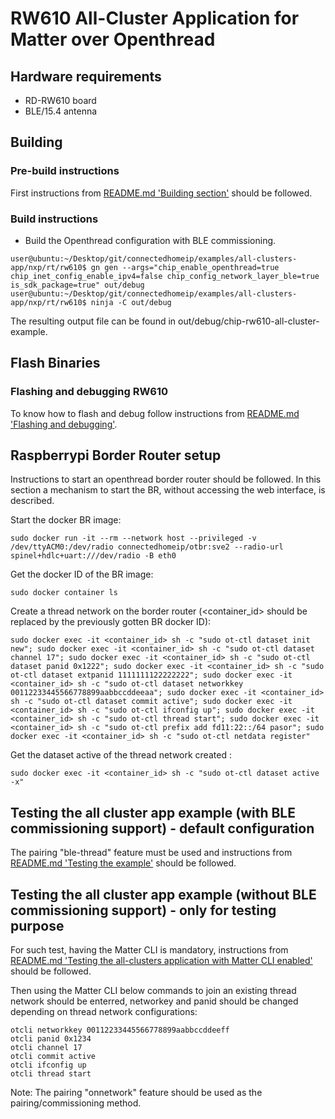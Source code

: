 # RW610 All-Cluster Application for Matter over Openthread

## Hardware requirements

- RD-RW610 board
- BLE/15.4 antenna

<a name="building"></a>

## Building

### Pre-build instructions
First instructions from [README.md 'Building section'][readme_building_section] should be followed.

[readme_building_section]: README.md#building

### Build instructions

-   Build the Openthread configuration with BLE commissioning.

```
user@ubuntu:~/Desktop/git/connectedhomeip/examples/all-clusters-app/nxp/rt/rw610$ gn gen --args="chip_enable_openthread=true chip_inet_config_enable_ipv4=false chip_config_network_layer_ble=true is_sdk_package=true" out/debug
user@ubuntu:~/Desktop/git/connectedhomeip/examples/all-clusters-app/nxp/rt/rw610$ ninja -C out/debug
```

The resulting output file can be found in out/debug/chip-rw610-all-cluster-example.

## Flash Binaries
### Flashing and debugging RW610

To know how to flash and debug follow instructions from [README.md 'Flashing and debugging'][readme_flash_debug_section].

[readme_flash_debug_section]:README.md#flashdebug

## Raspberrypi Border Router setup

Instructions to start an openthread border router should be followed. In this section a mechanism to start the BR, without accessing the web interface, is described.

Start the docker BR image:

```
sudo docker run -it --rm --network host --privileged -v /dev/ttyACM0:/dev/radio connectedhomeip/otbr:sve2 --radio-url spinel+hdlc+uart:///dev/radio -B eth0
```

Get the docker ID of the BR image:
```
sudo docker container ls
```

Create a thread network on the border router (<container_id> should be replaced by the previously gotten BR docker ID):

```
sudo docker exec -it <container_id> sh -c "sudo ot-ctl dataset init new"; sudo docker exec -it <container_id> sh -c "sudo ot-ctl dataset channel 17"; sudo docker exec -it <container_id> sh -c "sudo ot-ctl dataset panid 0x1222"; sudo docker exec -it <container_id> sh -c "sudo ot-ctl dataset extpanid 1111111122222222"; sudo docker exec -it <container_id> sh -c "sudo ot-ctl dataset networkkey 00112233445566778899aabbccddeeaa"; sudo docker exec -it <container_id> sh -c "sudo ot-ctl dataset commit active"; sudo docker exec -it <container_id> sh -c "sudo ot-ctl ifconfig up"; sudo docker exec -it <container_id> sh -c "sudo ot-ctl thread start"; sudo docker exec -it <container_id> sh -c "sudo ot-ctl prefix add fd11:22::/64 pasor"; sudo docker exec -it <container_id> sh -c "sudo ot-ctl netdata register"
```

Get the dataset active of the thread network created :
```
sudo docker exec -it <container_id> sh -c "sudo ot-ctl dataset active -x"
```


## Testing the all cluster app example (with BLE commissioning support) - default configuration

The pairing "ble-thread" feature must be used and instructions from [README.md 'Testing the example'][readme_test_example_section] should be followed.

[readme_test_example_section]:README.md#testing-the-example

## Testing the all cluster app example (without BLE commissioning support) - only for testing purpose

For such test, having the Matter CLI is mandatory, instructions from [README.md 'Testing the all-clusters application with Matter CLI enabled'][readme_test_with_matter_cli_section] should be followed.

[readme_test_with_matter_cli_section]:README.md#testing-the-all-clusters-application-with-matter-cli-enabled

Then using the Matter CLI below commands to join an existing thread network should be enterred, networkey and panid should be changed depending on thread network configurations:

```
otcli networkkey 00112233445566778899aabbccddeeff
otcli panid 0x1234
otcli channel 17
otcli commit active
otcli ifconfig up
otcli thread start
```

Note: The pairing "onnetwork" feature should be used as the pairing/commissioning method.
